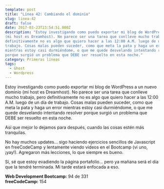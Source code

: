 ```yaml
---
template: post
title: "Línea 42: Cambiando el dominio"
slug: linea-42
draft: false
date: 2017-03-23T23:54:51.000Z
description: "Estoy investigando como puedo exportar mi blog de WordPress a un nuevo dominio
(mi host es Dreamhost). No parece ser una tarea que conlleve mucho trabajo, pero
definitivamente no es algo que quiero hacer a las 12:00 A.M. luego de un día de
trabajo. Cosas malas pueden suceder, como que meta la pata y haga un error
mientras estoy casi durmiéndome, o que me quede desvelando intentando resolver
porque surgió un problema que DEBE ser resuelto en esta noche."
category: Primeras líneas
tags:
  - Ghost
  - Wordpress
---
```

Estoy investigando como puedo exportar mi blog de WordPress a un nuevo dominio (mi host es Dreamhost). No parece ser una tarea que conlleve mucho trabajo, pero definitivamente no es algo que quiero hacer a las 12:00 A.M. luego de un día de trabajo. Cosas malas pueden suceder, como que meta la pata y haga un error mientras estoy casi durmiéndome, o que me quede desvelando intentando resolver porque surgió un problema que DEBE ser resuelto en esta noche.

 Así que mejor lo dejamos para después, cuando las cosas estén más tranquilas.

 No hay muchos updates… sigo haciendo ejercicios sencillos de Javascript en freeCodeCamp y lentamente viendo videos en el Bootcamp (vi uno, ¡yay!). Agregaron más lecciones, lo que siempre es bueno.

 Sí, sé que estoy evadiendo la página portafolio… pero ya mañana será el día que la tendré terminada. Mi tarde estará enfocada a eso.

 **Web Development Bootcamp:** 94 de 331  
 **freeCodeCamp:** 154

 